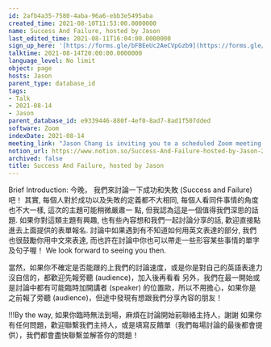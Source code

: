 ```yaml
---
id: 2afb4a35-7580-4aba-96a6-ebb3e5495aba
created_time: 2021-08-10T11:53:00.0000000
name: Success And Failure, hosted by Jason
last_edited_time: 2021-08-11T16:04:00.0000000
sign_up_here: '[https://forms.gle/bFBEeUc2AeCVpGzb9](https://forms.gle/bFBEeUc2AeCVpGzb9)'
talktime: 2021-08-14T20:00:00.0000000
language_level: No limit
object: page
hosts: Jason
parent_type: database_id
tags:
- Talk
- 2021-08-14
- Jason
parent_database_id: e9339446-880f-4ef0-8ad7-8ad1f507dded
software: Zoom
indexDate: 2021-08-14
meeting_link: "Jason Chang is inviting you to a scheduled Zoom meeting.  Topic: Jason Chang's English Late Show Time: Aug 14, 2021 08:00 PM Taipei  Join Zoom Meeting https://us05web.zoom.us/j/4112744776?pwd=ajBGU3ljSmZUTW84MFhXajRuMmxMQT09  Meeting ID: 411 274 4776 Passcode: 6WWyCq"
notion_url: https://www.notion.so/Success-And-Failure-hosted-by-Jason-2afb4a3575804aba96a6ebb3e5495aba
archived: false
title: Success And Failure, hosted by Jason
---
```





Brief Introduction: 今晚， 我們來討論一下成功和失敗 (Success and Failure) 吧！
其實, 每個人對於成功以及失敗的定義都不大相同, 每個人看同件事情的角度也不大一樣, 這次的主題可能稍微嚴肅一 點, 但我認為這是一個值得我們深思的話題. 如果你對這類主題有興趣, 也有些內容想和我們一起討論分享的話, 歡迎直接點進去上面提供的表單報名. 
討論中如果遇到有不知道如何用英文表達的部分, 我們也很鼓勵你用中文來表達, 而也許在討論中你也可以帶走一些形容某些事情的單字及句子喔！
We look forward to seeing you then.

當然，如果你不確定是否能跟的上我們的討論速度，或是你是對自己的英語表達力沒自信的，都歡迎先報旁聽 (audience)，加入後再看看
另外，我們在最一開始或是討論中都有可能臨時加開講者 (speaker) 的位置歐，所以不用擔心，如果你是之前報了旁聽 (audience)，但途中發現有想跟我們分享內容的朋友！

!!!By the way, 如果你臨時無法到場，麻煩在討論開始前聯絡主持人，謝謝
如果你有任何問題，歡迎聯繫我們主持人，或是填寫反饋單（我們每場討論的最後都會提供），我們都會盡快聯繫並解答你的問題！









